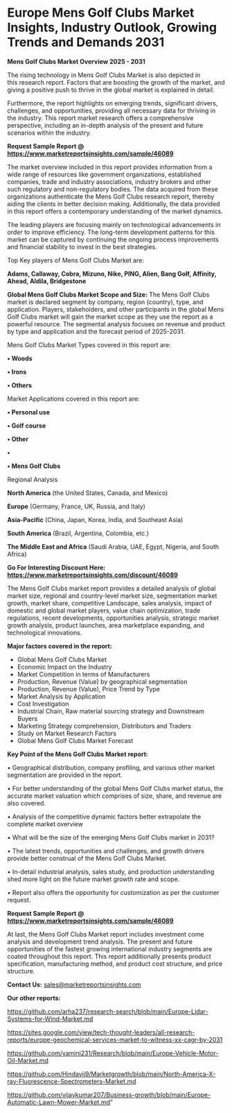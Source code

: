 # Europe Mens Golf Clubs Market Insights, Industry Outlook, Growing Trends and Demands 2031

<Strong> Mens Golf Clubs Market Overview 2025 - 2031</strong>

The rising technology in Mens Golf Clubs Market is also depicted in this research report. Factors that are boosting the growth of the market, and giving a positive push to thrive in the global market is explained in detail.

Furthermore, the report highlights on emerging trends, significant drivers, challenges, and opportunities, providing all necessary data for thriving in the industry. This report market research offers a comprehensive perspective, including an in-depth analysis of the present and future scenarios within the industry.

<strong>Request Sample Report @ <a href=https://www.marketreportsinsights.com/sample/46089>https://www.marketreportsinsights.com/sample/46089</a></strong>

The market overview included in this report provides information from a wide range of resources like government organizations, established companies, trade and industry associations, industry brokers and other such regulatory and non-regulatory bodies. The data acquired from these organizations authenticate the Mens Golf Clubs research report, thereby aiding the clients in better decision making. Additionally, the data provided in this report offers a contemporary understanding of the market dynamics.

The leading players are focusing mainly on technological advancements in order to improve efficiency. The long-term development patterns for this market can be captured by continuing the ongoing process improvements and financial stability to invest in the best strategies.

Top Key players of Mens Golf Clubs Market are:

<strong>Adams, Callaway, Cobra, Mizuno, Nike, PING, Alien, Bang Golf, Affinity, Ahead, Aldila, Bridgestone</strong>

<strong><b>Global Mens Golf Clubs Market Scope and Size:</b></strong>
The Mens Golf Clubs market is declared segment by company, region (country), type, and application. Players, stakeholders, and other participants in the global Mens Golf Clubs market will gain the market scope as they use the report as a powerful resource. The segmental analysis focuses on revenue and product by type and application and the forecast period of 2025-2031.

Mens Golf Clubs Market Types covered in this report are:

<strong>•  Woods

•  Irons

•  Others</strong>

Market Applications covered in this report are:

<strong>•  Personal use

•  Golf course

•  Other

•  

•  Mens Golf Clubs</strong> 

Regional Analysis

<strong>North America</strong> (the United States, Canada, and Mexico)

<strong>Europe</strong> (Germany, France, UK, Russia, and Italy)

<strong>Asia-Pacific</strong> (China, Japan, Korea, India, and Southeast Asia)

<strong>South America</strong> (Brazil, Argentina, Colombia, etc.)

<strong>The Middle East and Africa</strong> (Saudi Arabia, UAE, Egypt, Nigeria, and South Africa)

<strong>Go For Interesting Discount Here: <a href=https://www.marketreportsinsights.com/discount/46089>https://www.marketreportsinsights.com/discount/46089</a></strong>

The Mens Golf Clubs market report provides a detailed analysis of global market size, regional and country-level market size, segmentation market growth, market share, competitive Landscape, sales analysis, impact of domestic and global market players, value chain optimization, trade regulations, recent developments, opportunities analysis, strategic market growth analysis, product launches, area marketplace expanding, and technological innovations.

<strong><b>Major factors covered in the report:</b></strong>
<ul>
  <li>Global Mens Golf Clubs Market </li>
  <li>Economic Impact on the Industry</li>
  <li>Market Competition in terms of Manufacturers</li>
  <li>Production, Revenue (Value) by geographical segmentation</li>
  <li>Production, Revenue (Value), Price Trend by Type</li>
  <li>Market Analysis by Application</li>
  <li>Cost Investigation</li>
  <li>Industrial Chain, Raw material sourcing strategy and Downstream Buyers</li>
  <li>Marketing Strategy comprehension, Distributors and Traders</li>
  <li>Study on Market Research Factors</li>
  <li>Global Mens Golf Clubs Market Forecast</li>
</ul>

<strong><b>Key Point of the Mens Golf Clubs Market report:</b></strong>

• Geographical distribution, company profiling, and various other market segmentation are provided in the report.

• For better understanding of the global Mens Golf Clubs market status, the accurate market valuation which comprises of size, share, and revenue are also covered.

• Analysis of the competitive dynamic factors better extrapolate the complete market overview

• What will be the size of the emerging Mens Golf Clubs market in 2031?

• The latest trends, opportunities and challenges, and growth drivers provide better construal of the Mens Golf Clubs Market.

• In-detail industrial analysis, sales study, and production understanding shed more light on the future market growth rate and scope.

• Report also offers the opportunity for customization as per the customer request.

<strong>Request Sample Report @ <a href=https://www.marketreportsinsights.com/sample/46089>https://www.marketreportsinsights.com/sample/46089</a></strong>

At last, the Mens Golf Clubs Market report includes investment come analysis and development trend analysis. The present and future opportunities of the fastest growing international industry segments are coated throughout this report. This report additionally presents product specification, manufacturing method, and product cost structure, and price structure.

<strong>Contact Us:</strong>
sales@marketreportsinsights.com

<strong>Our other reports:</strong>

<a href=https://github.com/arha237/research-search/blob/main/Europe-Lidar-Systems-for-Wind-Market.md>https://github.com/arha237/research-search/blob/main/Europe-Lidar-Systems-for-Wind-Market.md</a>

<a href=https://sites.google.com/view/tech-thought-leaders/all-research-reports/europe-geochemical-services-market-to-witness-xx-cagr-by-2031>https://sites.google.com/view/tech-thought-leaders/all-research-reports/europe-geochemical-services-market-to-witness-xx-cagr-by-2031</a>

<a href=https://github.com/yamini231/Research/blob/main/Europe-Vehicle-Motor-Oil-Market.md>https://github.com/yamini231/Research/blob/main/Europe-Vehicle-Motor-Oil-Market.md</a>

<a href=https://github.com/Hindavii9/Marketgrowth/blob/main/North-America-X-ray-Fluorescence-Spectrometers-Market.md>https://github.com/Hindavii9/Marketgrowth/blob/main/North-America-X-ray-Fluorescence-Spectrometers-Market.md</a>

<a href=https://github.com/vijaykumar207/Business-growth/blob/main/Europe-Automatic-Lawn-Mower-Market.md>https://github.com/vijaykumar207/Business-growth/blob/main/Europe-Automatic-Lawn-Mower-Market.md</a>"
